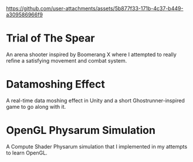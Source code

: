 

https://github.com/user-attachments/assets/5b877f33-171b-4c37-b449-a309586966f9

 # Trial of The Spear
 An arena shooter inspired by Boomerang X where I attempted to really refine a satisfying movement and combat system.
 # Datamoshing Effect
 A real-time data moshing effect in Unity and a short Ghostrunner-inspired game to go along with it.
 # OpenGL Physarum Simulation
 A Compute Shader Physarum simulation that I implemented in my attempts to learn OpenGL.

